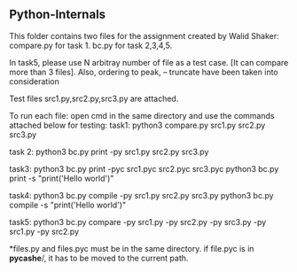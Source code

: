 ## Python-Internals
This folder contains two files for the assignment created by Walid Shaker:
compare.py for task 1. 
bc.py for task 2,3,4,5.

In task5, please use N arbitray number of file as a test case. [It can compare more than 3 files].
Also, ordering to peak, – truncate have been taken into consideration

Test files src1.py,src2.py,src3.py are attached.

To run each file:
open cmd in the same directory and use the commands attached below for testing:
task1: 
python3 compare.py src1.py src2.py src3.py

task 2:
python3 bc.py print -py src1.py src2.py src3.py

task3:
python3 bc.py print -pyc src1.pyc src2.pyc src3.pyc
python3 bc.py print -s "print('Hello world')"

task4:
python3 bc.py compile -py src1.py src2.py src3.py
python3 bc.py compile -s "print('Hello world')"

task5:
python3 bc.py compare -py src1.py -py src2.py -py src3.py -py src1.py -py src2.py

*files.py and files.pyc must be in the same directory. if file.pyc is in __pycashe__/, it has to be moved to the current path.

